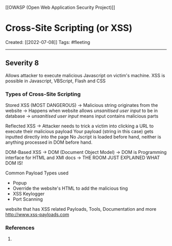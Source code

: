 [[OWASP (Open Web Application Security Project)]]

# Cross-Site Scripting (or XSS)
Created:  [[2022-07-08]]
Tags: #fleeting 

---
## Severity 8

Allows attacker to execute malicious Javascript on victim's machine.
XSS is possible in Javascript, VBScript, Flash and CSS


### Types of Cross-Site Scripting
Stored XSS (MOST DANGEROUS)
-> Malicious string originates from the website
-> Happens when website allows _unsanitised user input_ to be in database
    -> _unsanitised user input_ means input contains malicious parts


Reflected XSS
-> Attacker needs to trick a victim into clicking a URL to execute their malicious payload
Your payload (string in this case) gets inputted directly into the page
No Jscript is loaded before hand, neither is anything processed in DOM before hand.


DOM-Based XSS
-> DOM (Document Object Model)
-> DOM is Programming interface for HTML and XMl docs
-> THE ROOM JUST EXPLAINED WHAT DOM IS!


Common Payload Types used
- Popup
- Override the website's HTML to add the malicious ting
- XSS Keylogger
- Port Scanning


website that has XSS related Payloads, Tools, Documentation and more
http://www.xss-payloads.com








### References
1. 